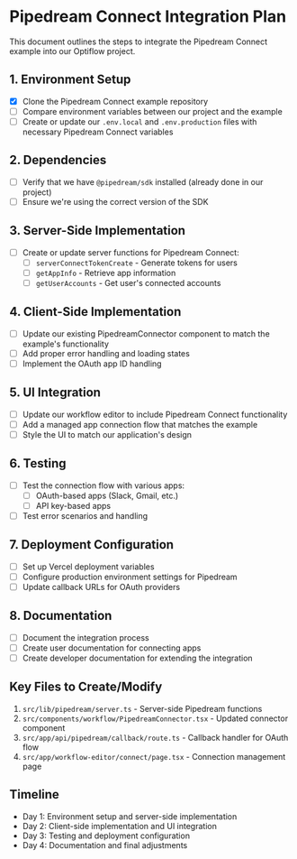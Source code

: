 # Pipedream Connect Integration Plan

This document outlines the steps to integrate the Pipedream Connect example into our Optiflow project.

## 1. Environment Setup

- [x] Clone the Pipedream Connect example repository
- [ ] Compare environment variables between our project and the example
- [ ] Create or update our `.env.local` and `.env.production` files with necessary Pipedream Connect variables

## 2. Dependencies

- [ ] Verify that we have `@pipedream/sdk` installed (already done in our project)
- [ ] Ensure we're using the correct version of the SDK

## 3. Server-Side Implementation

- [ ] Create or update server functions for Pipedream Connect:
  - [ ] `serverConnectTokenCreate` - Generate tokens for users
  - [ ] `getAppInfo` - Retrieve app information
  - [ ] `getUserAccounts` - Get user's connected accounts

## 4. Client-Side Implementation

- [ ] Update our existing PipedreamConnector component to match the example's functionality
- [ ] Add proper error handling and loading states
- [ ] Implement the OAuth app ID handling

## 5. UI Integration

- [ ] Update our workflow editor to include Pipedream Connect functionality
- [ ] Add a managed app connection flow that matches the example
- [ ] Style the UI to match our application's design

## 6. Testing

- [ ] Test the connection flow with various apps:
  - [ ] OAuth-based apps (Slack, Gmail, etc.)
  - [ ] API key-based apps
- [ ] Test error scenarios and handling

## 7. Deployment Configuration

- [ ] Set up Vercel deployment variables
- [ ] Configure production environment settings for Pipedream
- [ ] Update callback URLs for OAuth providers

## 8. Documentation

- [ ] Document the integration process
- [ ] Create user documentation for connecting apps
- [ ] Create developer documentation for extending the integration

## Key Files to Create/Modify

1. `src/lib/pipedream/server.ts` - Server-side Pipedream functions
2. `src/components/workflow/PipedreamConnector.tsx` - Updated connector component
3. `src/app/api/pipedream/callback/route.ts` - Callback handler for OAuth flow
4. `src/app/workflow-editor/connect/page.tsx` - Connection management page

## Timeline

- Day 1: Environment setup and server-side implementation
- Day 2: Client-side implementation and UI integration
- Day 3: Testing and deployment configuration
- Day 4: Documentation and final adjustments 